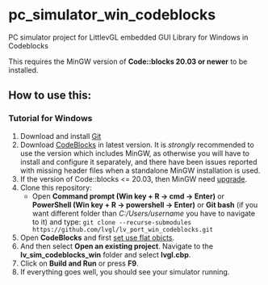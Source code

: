 # pc_simulator_win_codeblocks
PC simulator project for LittlevGL embedded GUI Library for Windows in Codeblocks

This requires the MinGW version of **Code::blocks 20.03 or newer** to be installed.

## How to use this:

###  Tutorial for Windows
1) Download and install [Git](https://git-scm.com/downloads) 
2) Download [CodeBlocks](https://www.codeblocks.org/downloads/) in latest version. It is *strongly* recommended to use the version which includes MinGW, as otherwise you will have to install and configure it separately, and there have been issues reported with missing header files when a standalone MinGW installation is used.
3) If the version of Code::blocks <= 20.03, then MinGW need [upgrade](docs/upgrade_MinGW.md).
4) Clone this repository:
    - Open **Command prompt (Win key + R -> cmd -> Enter)** or **PowerShell (Win key + R -> powershell -> Enter)** or **Git bash** (if you want different folder than _C:/Users/username_ you have to navigate to it) and type: `git clone --recurse-submodules https://github.com/lvgl/lv_port_win_codeblocks.git`
5) Open **CodeBlocks** and first [set use flat objcts](docs/set_use_flat_objects.md).
6) And then select **Open an existing project**. Navigate to the **lv_sim_codeblocks_win** folder and select **lvgl.cbp**.
7) Click on **Build and Run** or press **F9**.
8) If everything goes well, you should see your simulator running.

